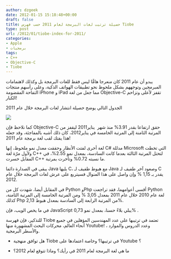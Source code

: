 ```yaml
---
author: dzgeek
date: 2012-01-15 15:18:48+00:00
draft: false
title: حصيلة ترتيب لغات البرمجة لعام 2011 حسب فهرس Tiobe
type: post
url: /2012/01/tiobe-index-for-2011/
categories:
- Apple
- برمجيات
tags:
- C++
- Objective-C
- Tiobe
---
```


يبدو أن عام 2011 كان منعرجا هامًّا ليس فقط للغات البرمجة بل وكذلك لاهتمامات المبرمجين وتوجههم بشكل ملحوظ نحو تطبيقات الهواتف الذكية، وعلى رأسهم منتجات التفاحة المقضومة iPhone و iPad مما جعل من لغة Objective-C تقفز لأعلى وتزاحم الكبار!

الجدول التالي يوضح حصيلة انتشار لغات البرمجة خلال عام 2011

[![](http://www.it-scoop.com/wp-content/uploads/2012/01/IndexTiobeJ2012.png)
](http://www.it-scoop.com/wp-content/uploads/2012/01/IndexTiobeJ2012.png)

كما نلاحظ فإن Objective-C حقق ارتفاعا بقدر 3.91% منذ شهر  يناير2011 ليقفز من المرتبة الثامنة إلى المرتبة الخامسة في يناير2012، كان ذلك أشبه بالمفاجئة، وقد جعله هذا يفتك لقب لغة برمجة عام 2011!

لغة أخرى لفتت الأنظار وحققت معدل نمو ملحوظ، إنها C# مدللة Microsoft التي تخطت ولأول مرّة لغة C++ لتحتل المرتبة الثالثة بعدما كانت السادسة، بمعدل نمو 2.55%، في المقابل خسرت C++ ما نسبته 0.72% وتأخرت بمرتبة.

يبقى في الصدارة دائما Java يليها C، مع هبوط طفيف لـ Java وصعود آخر طفيف لـ C يقدر بـ 1,15 % وإن واصل على هذا المنوال فسيتربع على عرش لغات البرمجة خلال عام 2012.

في المقابل أيضا، شهدت كل من Python وPhp أقسى أعوامهما، فقد تراجعت Python لغة عام 2010 خلال عام 2011 بمعدل 3,05 % ومن المرتبة الخامسة إلى المرتبة الثامنة، كذلك Php من المرتبة الرابعة إلى السادسة بمعدل هبوط 2,13%.

في ما يخص الويب، فإن JavaScript يبلي بلاءً حسنا، بمعدل نمو 0,73% .

للتذكير، فإن فهرسة Tiobe تعتمد في ترتيبها على عدد المهندسين المؤهلين في جميع أنحاء العالم، محركات البحث المشهورة منها Youtube! ، وعدد الدروس والموارد والأسطر البرمجية.

- هل توافق منهجية Tiobe في ترتيبها؟ وخاصة اعتمادها على Youtube ؟

- ما هي لغة البرمجة لعام 2011 في رأيك؟ وماذا تتوقع لعام 2012؟
